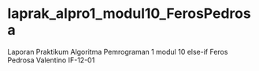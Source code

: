 # laprak_alpro1_modul10_FerosPedrosa
Laporan Praktikum Algoritma Pemrograman 1 modul 10 else-if Feros Pedrosa Valentino IF-12-01
